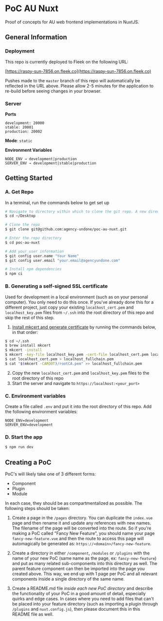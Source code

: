 # PoC AU Nuxt

Proof of concepts for AU web frontend implementations in NuxtJS.

## General Information

### Deployment

This repo is currently deployed to Fleek on the following URL:

[https://raspy-sun-7856.on.fleek.co](https://raspy-sun-7856.on.fleek.co)

Pushes made to the `master` branch of this repo will automatically be reflected in the URL above. Please allow 2-5 minutes for the application to re-build before seeing changes in your browser.

### Server

**Ports**

```
development: 20000
stable: 20001
production: 20002
```

**Mode**: `static`

**Environment Variables**

```
NODE_ENV → development|production
SERVER_ENV → development|stable|production
```

## Getting Started

### A. Get Repo

In a terminal, run the commands below to get set up

```bash
# Navigate to directory within which to clone the git repo. A new directory is created within this one called poc-au-nuxt
$ cd ~/Desktop

# Clone the repo
$ git clone git@github.com:agency-undone/poc-au-nuxt.git

# Enter the repo directory
$ cd poc-au-nuxt

# Add your user information
$ git config user.name "Your Name"
$ git config user.email "your.email@agencyundone.com"

# Install npm dependencies
$ npm ci
```

### B. Generating a self-signed SSL certificate

Used for development in a local environment (such as on your personal computer). You only need to do this once. If you've already done this for a different project, just copy your existing `localhost_cert.pem` and `localhost_key.pem` files from `~/.ssh` into the root directory of this repo and skip the rest of this step.

1. [Install mkcert and generate certificate](https://github.com/FiloSottile/mkcert) by running the commands below, in that order:

  ```bash
  $ cd ~/.ssh
  $ brew install mkcert
  $ mkcert -install
  $ mkcert -key-file localhost_key.pem -cert-file localhost_cert.pem localhost 127.0.0.1
  $ cat localhost_cert.pem > localhost_fullchain.pem
  $ cat "$(mkcert -CAROOT)/rootCA.pem" >> localhost_fullchain.pem
  ```

2. Copy the new `localhost_cert.pem` and `localhost_key.pem` files to the root directory of this repo
3. Start the server and navigate to `https://localhost:<your_port>`

### C. Environment variables

Create a file called `.env` and put it into the root directory of this repo. Add the following environment variables:

```
NODE_ENV=development
SERVER_ENV=development
```

### D. Start the app

```bash
$ npm run dev
```

## Creating a PoC

PoC's will likely take one of 3 different forms:

- Component
- Plugin
- Module

In each case, they should be as compartmentalized as possible. The following steps should be taken:

1. Create a page in the `/pages` directory. You can duplicate the `index.vue` page and then rename it and update any references with new names. The filename of the page will be converted into the route. So if you're making a PoC called "Fancy New Feature", you should name your page `fancy-new-feature.vue` and then the route to access this page will automagically be generated as: `https://<domain>/fancy-new-feature`.

2. Create a directory in either `/component`, `/modules` or `/plugins` with the name of your new PoC (same name as the page, ex: `fancy-new-feature`) and put as many related sub-components into this directory as well. The parent feature component can then be imported into the page you created above. This way, we end up with 1 page per PoC and all relevant components inside a single directory of the same name.

3. Create a README.md file _inside each new PoC directory_ and describe the functionality of your PoC in a good amount of detail, especially quirks and edge cases. In cases where you need to add files that can't be placed into your feature directory (such as importing a plugin through `/plugins` and `nuxt.config.js`), then please document this in this README file as well.
